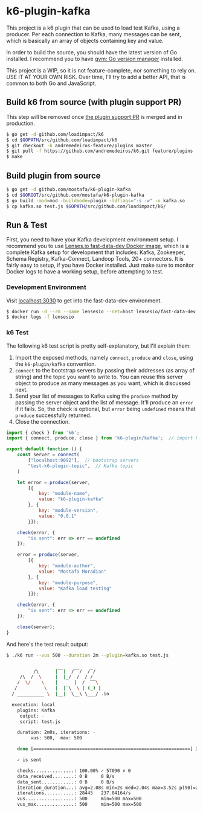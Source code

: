 # k6-plugin-kafka

This project is a k6 plugin that can be used to load test Kafka, using a producer. Per each connection to Kafka, many messages can be sent, which is basically an array of objects containing key and value.

In order to build the source, you should have the latest version of Go installed. I recommend you to have [gvm: Go version manager](https://github.com/moovweb/gvm) installed.

This project is a WIP, so it is not feature-complete, nor something to rely on. USE IT AT YOUR OWN RISK. Over time, I'll try to add a better API, that is common to both Go and JavaScript.

<!-- 
## Changelog

* v0.0.1
    - [feat] Added a slightly better API to work with the plugin
-->

## Build k6 from source (with plugin support PR)

This step will be removed once [the plugin support PR](https://github.com/loadimpact/k6/pull/1396) is merged and in production.

```bash
$ go get -d github.com/loadimpact/k6
$ cd $GOPATH/src/github.com/loadimpact/k6
$ git checkout -b andremedeiros-feature/plugins master
$ git pull -f https://github.com/andremedeiros/k6.git feature/plugins
$ make
```

## Build plugin from source

```bash
$ go get -d github.com/mostafa/k6-plugin-kafka
$ cd $GOROOT/src/github.com/mostafa/k6-plugin-kafka
$ go build -mod=mod -buildmode=plugin -ldflags="-s -w" -o kafka.so
$ cp kafka.so test.js $GOPATH/src/github.com/loadimpact/k6/
```

## Run & Test

First, you need to have your Kafka development environment setup. I recommend you to use [Lenses.io fast-data-dev Docker image](https://github.com/lensesio/fast-data-dev), which is a complete Kafka setup for development that includes: Kafka, Zookeeper, Schema Registry, Kafka-Connect, Landoop Tools, 20+ connectors. It is fairly easy to setup, if you have Docker installed. Just make sure to monitor Docker logs to have a working setup, before attempting to test.

### Development Environment

Visit [localhost:3030](http://localhost:3030) to get into the fast-data-dev environment.

```bash
$ docker run -d --rm --name lensesio --net=host lensesio/fast-data-dev
$ docker logs -f lensesio
```

### k6 Test

The following k6 test script is pretty self-explanatory, but I'll explain them:

1. Import the exposed methods, namely `connect`, `produce` and `close`, using the `k6-plugin/kafka` convention.
2. `connect` to the bootstrap servers by passing their addresses (as array of string) and the topic you want to write to. You can reuse this server object to produce as many messages as you want, which is discussed next.
3. Send your list of messages to Kafka using the `produce` method by passing the server object and the list of message. It'll produce an `error` if it fails. So, the check is optional, but `error` being `undefined` means that `produce` successfully returned.
4. Close the connection.

```javascript
import { check } from 'k6';
import { connect, produce, close } from 'k6-plugin/kafka';  // import kafka plugin

export default function () {
    const server = connect(
        ["localhost:9092"],  // bootstrap servers
        "test-k6-plugin-topic",  // Kafka topic
    )

    let error = produce(server,
        [{
            key: "module-name",
            value: "k6-plugin-kafka"
        }, {
            key: "module-version",
            value: "0.0.1"
        }]);

    check(error, {
        "is sent": err => err == undefined
    });

    error = produce(server,
        [{
            key: "module-author",
            value: "Mostafa Moradian"
        }, {
            key: "module-purpose",
            value: "Kafka load testing"
        }]);

    check(error, {
        "is sent": err => err == undefined
    });

    close(server);
}
```

And here's the test result output:

```bash
$ ./k6 run --vus 500 --duration 2m --plugin=kafka.so test.js


          /\      |‾‾|  /‾‾/  /‾/
     /\  /  \     |  |_/  /  / /
    /  \/    \    |      |  /  ‾‾\
   /          \   |  |‾\  \ | (_) |
  / __________ \  |__|  \__\ \___/ .io

  execution: local
    plugins: Kafka
     output: -
     script: test.js

    duration: 2m0s, iterations: -
         vus: 500,  max: 500

    done [==========================================================] 2m0s / 2m0s

    ✓ is sent

    checks...............: 100.00% ✓ 57090 ✗ 0
    data_received........: 0 B     0 B/s
    data_sent............: 0 B     0 B/s
    iteration_duration...: avg=2.08s min=2s med=2.04s max=3.52s p(90)=2.16s p(95)=2.32s
    iterations...........: 28445   237.04164/s
    vus..................: 500     min=500 max=500
    vus_max..............: 500     min=500 max=500
```
